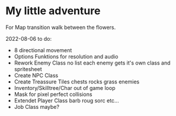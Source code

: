 # My little adventure

For Map transition walk between the flowers.

2022-08-06 to do:
  - 8 directional movement
  - Options Funktions for resolution and audio
  - Rework Enemy Class no list each enemy gets it's own class and spritesheet
  - Create NPC Class
  - Create Treassure Tiles chests rocks grass enemies
  - Inventory/Skilltree/Char out of game loop
  - Mask for pixel perfect collisions
  - Extendet Player Class barb roug sorc etc...
  - Job Class maybe?
